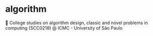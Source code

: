 # algorithm
:closed_book: College studies on algorithm design, classic and novel problems in computing (SCC0218) @ ICMC - University of São Paulo
